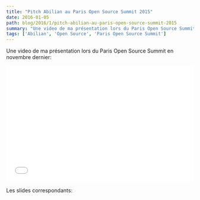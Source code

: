 ```yaml
---
title: "Pitch Abilian au Paris Open Source Summit 2015"
date: 2016-01-05
path: blog/2016/1/pitch-abilian-au-paris-open-source-summit-2015
summary: "Une video de ma présentation lors du Paris Open Source Summit en novembre dernier."
tags: ['Abilian', 'Open Source', 'Paris Open Source Summit']
---
```


Une video de ma présentation lors du Paris Open Source Summit en novembre dernier:

<div class="wistia_responsive_padding" style="padding:56.25% 0 28px 0;position:relative;"><div class="wistia_responsive_wrapper" style="height:100%;left:0;position:absolute;top:0;width:100%;"><iframe src="//fast.wistia.net/embed/iframe/4pguck8jym?videoFoam=true" allowtransparency="true" frameborder="0" scrolling="no" class="wistia_embed" name="wistia_embed" allowfullscreen mozallowfullscreen webkitallowfullscreen oallowfullscreen msallowfullscreen width="100%" height="100%"></iframe></div></div>
<script src="//fast.wistia.net/assets/external/E-v1.js" async></script>

Les slides correspondants:

<script async class="speakerdeck-embed" data-id="8be85c2199a7466ea5ea80d164253d0e" data-ratio="1.33333333333333" src="//speakerdeck.com/assets/embed.js"></script>

